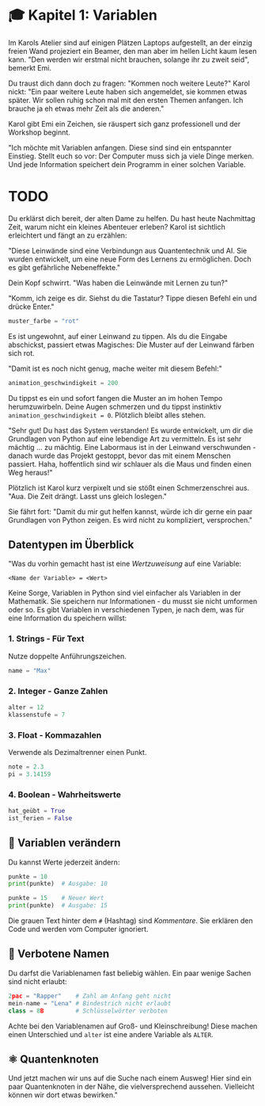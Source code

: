 # 🎓 Kapitel 1: Variablen

Im Karols Atelier sind auf einigen Plätzen Laptops aufgestellt, an der einzig freien Wand projeziert ein Beamer, den man aber im hellen Licht kaum lesen kann. "Den werden wir erstmal nicht brauchen, solange ihr zu zweit seid", bemerkt Emi.

Du traust dich dann doch zu fragen: "Kommen noch weitere Leute?" Karol nickt: "Ein paar weitere Leute haben sich angemeldet, sie kommen etwas später. Wir sollen ruhig schon mal mit den ersten Themen anfangen. Ich brauche ja eh etwas mehr Zeit als die anderen."

Karol gibt Emi ein Zeichen, sie räuspert sich ganz professionell und der Workshop beginnt.

"Ich möchte mit Variablen anfangen. Diese sind sind ein entspannter Einstieg. Stellt euch so vor: Der Computer muss sich ja viele Dinge merken. Und jede Information speichert dein Programm in einer solchen Variable.

# TODO

Du erklärst dich bereit, der alten Dame zu helfen. Du hast heute Nachmittag Zeit, warum nicht ein kleines Abenteuer erleben? Karol ist sichtlich erleichtert und fängt an zu erzählen:

"Diese Leinwände sind eine Verbindungn aus Quantentechnik und AI. Sie wurden entwickelt, um eine neue Form des Lernens zu ermöglichen. Doch es gibt gefährliche Nebeneffekte."

Dein Kopf schwirrt. "Was haben die Leinwände mit Lernen zu tun?"

"Komm, ich zeige es dir. Siehst du die Tastatur? Tippe diesen Befehl ein und drücke Enter."

```py
muster_farbe = "rot"
```

Es ist ungewohnt, auf einer Leinwand zu tippen. Als du die Eingabe abschickst, passiert etwas Magisches: Die Muster auf der Leinwand färben sich rot.

"Damit ist es noch nicht genug, mache weiter mit diesem Befehl:"

```py
animation_geschwindigkeit = 200
```

Du tippst es ein und sofort fangen die Muster an im hohen Tempo herumzuwirbeln. Deine Augen schmerzen und du tippst instinktiv `animation_geschwindigkeit = 0`. Plötzlich bleibt alles stehen.

"Sehr gut! Du hast das System verstanden! Es wurde entwickelt, um dir die Grundlagen von Python auf eine lebendige Art zu vermitteln. Es ist sehr mächtig ... zu mächtig. Eine Labormaus ist in der Leinwand verschwunden - danach wurde das Projekt gestoppt, bevor das mit einem Menschen passiert. Haha, hoffentlich sind wir schlauer als die Maus und finden einen Weg heraus!"

Plötzlich ist Karol kurz verpixelt und sie stößt einen Schmerzenschrei aus. "Aua. Die Zeit drängt. Lasst uns gleich loslegen."

Sie fährt fort: "Damit du mir gut helfen kannst, würde ich dir gerne ein paar Grundlagen von Python zeigen. Es wird nicht zu kompliziert, versprochen."

## Datentypen im Überblick

"Was du vorhin gemacht hast ist eine _Wertzuweisung_ auf eine Variable:

```
<Name der Variable> = <Wert>
```

Keine Sorge, Variablen in Python sind viel einfacher als Variablen in der Mathematik. Sie speichern nur Informationen - du musst sie nicht umformen oder so. Es gibt Variablen in verschiedenen Typen, je nach dem, was für eine Information du speichern willst:

### 1. Strings - Für Text

Nutze doppelte Anführungszeichen.

```python
name = "Max"
```

### 2. Integer - Ganze Zahlen

```python
alter = 12
klassenstufe = 7
```

### 3. Float - Kommazahlen

Verwende als Dezimaltrenner einen Punkt.

```python
note = 2.3
pi = 3.14159
```

### 4. Boolean - Wahrheitswerte

```python
hat_geübt = True
ist_ferien = False
```

## 🔄 Variablen verändern

Du kannst Werte jederzeit ändern:

```python
punkte = 10
print(punkte)  # Ausgabe: 10

punkte = 15    # Neuer Wert
print(punkte)  # Ausgabe: 15
```

Die grauen Text hinter dem `#` (Hashtag) sind _Kommentare_. Sie erklären den Code und werden vom Computer ignoriert.

## 🚫 Verbotene Namen

Du darfst die Variablenamen fast beliebig wählen. Ein paar wenige Sachen sind nicht erlaubt:

```python
2pac = "Rapper"    # Zahl am Anfang geht nicht
mein-name = "Lena" # Bindestrich nicht erlaubt
class = 8B         # Schlüsselwörter verboten
```

Achte bei den Variablenamen auf Groß- und Kleinschreibung! Diese machen einen Unterschied und `alter` ist eine andere Variable als `ALTER`.

## ⚛️ Quantenknoten

Und jetzt machen wir uns auf die Suche nach einem Ausweg! Hier sind ein paar Quantenknoten in der Nähe, die vielversprechend aussehen. Vielleicht können wir dort etwas bewirken."
